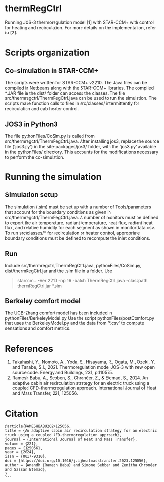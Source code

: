 # thermRegCtrl
Running JOS-3 thermoregulation model [1] with STAR-CCM+ with control for heating and recirculation. 
For more details on the implementation, refer to [2].

# Scripts organization
## Co-simulation in STAR-CCM+
The scripts were written for STAR-CCM+ v2210. The Java files can be compiled in Netbeans along with the STAR-CCM+ libraries. The compiled *.JAR file in the dist/ folder can access the classes.
The file src/thermregctrl/ThermRegCtrl.java can be used to run the simulation. The scripts make function calls to files in src/classes/ intermittently for recirculation and cab heater control. 

## JOS3 in Python3
The file pythonFiles/CoSim.py is called from src/thermregctrl/ThermRegCtrl.java. After installing jos3, replace the source file ('jos3.py') in the site-packages/jos3/ folder, with the 'jos3.py' available in the pythonFiles/ directory.
This accounts for the modifications necessary to perform the co-simulation.

# Running the simulation
## Simulation setup
The simulation (.sim) must be set up with a number of Tools/parameters that account for the boundary conditions as given in src/thermregctrl/ThermRegCtrl.java.
A number of monitors must be defined to export the air temperature, radiant temperature, heat flux, radiant heat flux, and relative humidity for each segment as shown in monitorData.csv.
To run src/classes/* for recirculation or heater control, appropriate boundary conditions must be defined to recompute the inlet conditions. 

## Run
Include src/thermregctrl/ThermRegCtrl.java, pythonFiles/CoSim.py, dist/thermRegCtrl.jar and the .sim file in a folder.
Use 
> starccm+ -Ver 2210 -np 16 -batch ThermRegCtrl.java -classpath thermRegCtrl.jar *.sim

## Berkeley comfort model
The UCB-Zhang comfort model has been included in pythonFiles/BerkeleyModel.py
Use the script pythonFiles/postComfort.py that uses the BerkeleyModel.py and the data from '*.csv' to compute sensations and comfort metrics.

# References
1. Takahashi, Y., Nomoto, A., Yoda, S., Hisayama, R., Ogata, M., Ozeki, Y. and Tanabe, S.I., 2021. Thermoregulation model JOS-3 with new open source code. Energy and Buildings, 231, p.110575.
2. Ramesh Babu, A., Sebben, S., Chronéer, Z., & Etemad, S., 2024. An adaptive cabin air recirculation strategy for an electric truck using a coupled CFD-thermoregulation approach. International Journal of Heat and Mass Transfer, 221, 125056.

# Citation
```
@article{RAMESHBABU2024125056,
title = {An adaptive cabin air recirculation strategy for an electric truck using a coupled CFD-thermoregulation approach},
journal = {International Journal of Heat and Mass Transfer},
volume = {221},
pages = {125056},
year = {2024},
issn = {0017-9310},
doi = {https://doi.org/10.1016/j.ijheatmasstransfer.2023.125056},
author = {Anandh {Ramesh Babu} and Simone Sebben and Zenitha Chronéer and Sassan Etemad},
}
´´´
